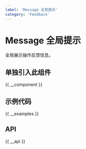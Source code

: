 ```yaml
---
label: 'Message 全局提示'
category: 'Feedback'
---
```


# Message 全局提示

全局展示操作反馈信息。

## 单独引入此组件

{{ __component }}

## 示例代码

{{ __examples }}

## API

{{ __api }}
